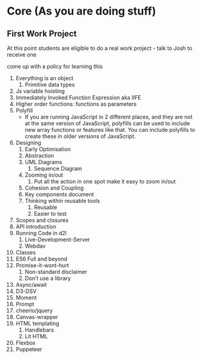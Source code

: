 # Core (As you are doing stuff)

## First Work Project
At this point students are eligible to do a real work project - talk to Josh to receive one

come up with a policy for learning this

1.  Everything is an object
    1.  Primitive data types
2.  Js variable hoisting
3.  Immediately Invoked Function Expression aka IIFE
4.  Higher order functions: functions as parameters
5.  Polyfill
    * If you are running JavaScript in 2 different places, and they are not at the same version of JavaScript, polyfills can be used to include new array functions or features like that. You can include polyfills to create these in older versions of JavaScript.
6.  Designing
    1.  Early Optimisation
    2.  Abstraction
    3.  UML Diagrams
        1. Sequence Diagram
    3.  Zooming in/out
        1.  Put all the action in one spot make it easy to zoom in/out
    4.  Cohesion and Coupling
    5.  Key components document
    6.  Thinking within reusable tools
        1.  Reusable
        2.  Easier to test
7.  Scopes and closures
8.  API introduction
9.  Running Code in d2l
    1.  Live-Development-Server
    2.  Webdav
10.  Classes
11.  ES6 Full and beyond
12.  Promise-it-wont-hurt
        1.  Non-standard disclaimer
        2.  Don’t use a library
13.  Async/await
14.  D3-DSV
15.  Moment
16.  Prompt
17.  cheerio/jquery
18.  Canvas-wrapper
19.  HTML templating
        1.  Handlebars
        2.  Lit HTML
20.  Flexbox
21.  Puppeteer